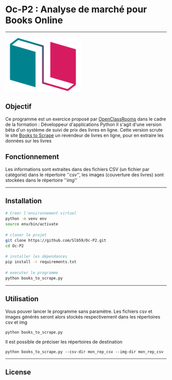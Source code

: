 # Oc-P2 : Analyse de marché pour Books Online

---

![logo](logo/Logo.png)

## Objectif
Ce programme est un exercice proposé par [OpenClassRooms](https://openclassrooms.com/fr/) dans le cadre de la formation :
Développeur d'applications Python
Il s'agit d'une version bêta d'un système de suivi de prix des livres en ligne.
Cette version scrute le site [Books to Scrape](http://books.toscrape.com/) un revendeur de livres en ligne, 
pour en extraire les données sur les livres

## Fonctionnement
Les informations sont extraites dans des fichiers CSV (un fichier par catégorie) dans le répertoire ''_csv_'',
les images (couverture des livres) sont stockées dans le répertoire ''_img_''

---

## Installation
```bash
# Creer l'environnement virtuel
python -m venv env
source env/bin/activate

# cloner le projet
git clone https://github.com/Slb59/Oc-P2.git
cd Oc-P2

# installer les dépendances
pip install -r requirements.txt

# executer le programme
python books_to_scrape.py
```
---

## Utilisation

Vous pouver lancer le programme sans paramètre. Les fichiers csv et images générés seront alors stockés respectivement
dans les répertoires csv et img
```shell
python books_to_scrape.py
```

Il est possible de préciser les répertoires de destination
```shell
python books_to_scrape.py --csv-dir mon_rep_csv --img-dir mon_rep_csv
```
---

## License



